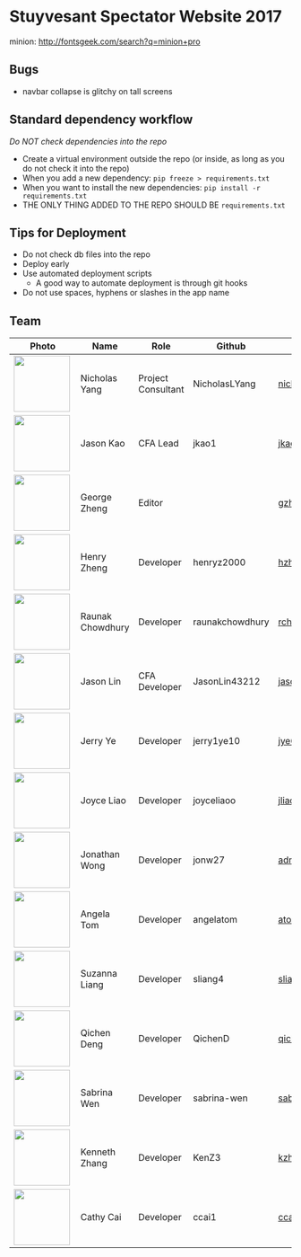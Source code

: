 # Stuyvesant Spectator Website 2017

minion: http://fontsgeek.com/search?q=minion+pro
## Bugs
- navbar collapse is glitchy on tall screens
## Standard dependency workflow
*Do NOT check dependencies into the repo*
- Create a virtual environment outside the repo (or inside, as long as you
do not check it into the repo)
- When you add a new dependency:
  `pip freeze > requirements.txt`
- When you want to install the new dependencies:
  `pip install -r requirements.txt`
- THE ONLY THING ADDED TO THE REPO SHOULD BE `requirements.txt`


## Tips for Deployment

- Do not check db files into the repo
- Deploy early
- Use automated deployment scripts
  - A good way to automate deployment is through git hooks
- Do not use spaces, hyphens or slashes in the app name

## Team

| Photo |  Name  |  Role  | Github  |  Email  |
|-------|--------|--------|---------|---------------|
| <img src="http://nicholasyang.com/images/Headshot.jpg" align="left" height="100" > | Nicholas Yang | Project Consultant | NicholasLYang | nick@nicholasyang.com |
| <img src="https://i.imgur.com/Gyat6Ts.png" align="left" height="100" > | Jason Kao | CFA Lead | jkao1 |  jkao1@stuy.edu |
| <img src="https://ih1.redbubble.net/image.265404657.9078/flat,800x800,075,f.u1.jpg" align="left" height="100" > | George Zheng | Editor | |  gzheng3@stuy.edu  |
| <img src="https://scontent-atl3-1.xx.fbcdn.net/v/t1.0-9/12308272_1173580929338001_7544449936608883692_n.jpg?oh=7c97f7287fb2e8a6836cf9fb61a70174&oe=59C9EE27" align="left" height="100" > | Henry Zheng | Developer | henryz2000 | hzheng3@stuy.edu |
| <img src="https://scontent-lga3-1.xx.fbcdn.net/v/t1.0-9/12932566_743144365821892_1371702610685774858_n.jpg?oh=11c911a41fe09c2eae160004dddaf995&oe=59A078EF" align="left" height="100" > | Raunak Chowdhury | Developer | raunakchowdhury | rchowdhury5@stuy.edu |
| <img src="https://scontent-lax3-1.xx.fbcdn.net/v/t1.0-0/p206x206/17903692_785938064910478_3786230932291906266_n.jpg?oh=5ba0babb20909609ec5241b5d7ee7193&oe=59A1E181" align="left" height="100" > | Jason Lin | CFA Developer | JasonLin43212 | jasonlin43212@gmail.com |
| <img src="http://gazettereview.com/wp-content/uploads/2016/03/facebook-avatar.jpg" align="left" height="100" > | Jerry Ye | Developer | jerry1ye10 | jye6@stuy.edu | |
| <img src="https://scontent-lga3-1.xx.fbcdn.net/v/t1.0-9/16831085_649694105210308_4808979255089774176_n.jpg?oh=d5cc014852fb07a3bb7fc8eec4979339&oe=59E8BAEF" align="left" height="100" > | Joyce Liao | Developer | joyceliaoo | jliao@stuy.edu |
| <img src="http://hw-img.datpiff.com/mbf37a1b/Nile_I_Dont_Exist_demo-front.jpg" align="left" height="100" > | Jonathan Wong | Developer | jonw27 | admin@stuy.tech
| <img src="http://www.free-avatars.com/data/media/82/landscape_avatar_0019.jpg" align="left" height="100" >| Angela Tom | Developer | angelatom | atom@stuy.edu |
| <img src="https://image.flaticon.com/icons/png/512/37/37232.png" align="left" height="100" >| Suzanna Liang | Developer | sliang4 | sliang4@stuy.edu |
| <img src="https://avatars1.githubusercontent.com/u/27791964?v=3&u=905f8b972dc170061fbe11b2fe5e922c4f501f27&s=400" align="left" height="100" >| Qichen Deng | Developer | QichenD | qichendeng@stuy.edu |
| <img src="https://uproxx.files.wordpress.com/2017/05/mocking-spongebob.jpg?quality=100&w=650" align="left" height="100" >| Sabrina Wen | Developer | sabrina-wen | sabrinawn253@gmail.com |
| <img src="https://i.imgur.com/wfQYBT9.png" align="left" height="100" > | Kenneth Zhang | Developer | KenZ3 | kzhang8@stuy.edu |
| <img src="https://s-media-cache-ak0.pinimg.com/736x/9d/31/e0/9d31e0c2442c02b1dac172285ad61afc.jpg" align="left" height="100" > | Cathy Cai | Developer | ccai1 | ccai1@stuy.edu |
